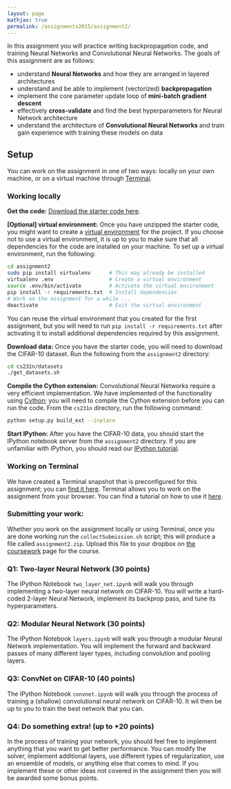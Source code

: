 ```yaml
---
layout: page
mathjax: true
permalink: /assignments2015/assignment2/
---
```


In this assignment you will practice writing backpropagation code, and training Neural Networks and Convolutional Neural Networks. The goals of this assignment are as follows:

- understand **Neural Networks** and how they are arranged in layered architectures
- understand and be able to implement (vectorized) **backpropagation**
- implement the core parameter update loop of **mini-batch gradient descent**
- effectively **cross-validate** and find the best hyperparameters for Neural Network architecture
- understand the architecture of **Convolutional Neural Networks** and train gain experience with training these models on data

## Setup
You can work on the assignment in one of two ways: locally on your own machine, or on a virtual machine through [Terminal](https://www.terminal.com/).

### Working locally
**Get the code:**
[Download the starter code here](http://vision.stanford.edu/teaching/cs231n/assignment2.zip).

**[Optional] virtual environment:**
Once you have unzipped the starter code, you might want to create a
[virtual environment](http://docs.python-guide.org/en/latest/dev/virtualenvs/)
for the project. If you choose not to use a virtual environment, it is up to you
to make sure that all dependencies for the code are installed on your machine.
To set up a virtual environment, run the following:

```bash
cd assignment2
sudo pip install virtualenv      # This may already be installed
virtualenv .env                  # Create a virtual environment
source .env/bin/activate         # Activate the virtual environment
pip install -r requirements.txt  # Install dependencies
# Work on the assignment for a while ...
deactivate                       # Exit the virtual environment
```

You can reuse the virtual environment that you created for the first assignment,
but you will need to run `pip install -r requirements.txt` after activating it
to install additional dependencies required by this assignment.

**Download data:**
Once you have the starter code, you will need to download the CIFAR-10 dataset.
Run the following from the `assignment2` directory:

```bash
cd cs231n/datasets
./get_datasets.sh
```

**Compile the Cython extension:** Convolutional Neural Networks require a very efficient implementation. We have implemented of the functionality using [Cython](http://cython.org/); you will need to compile the Cython extension before you can run the code. From the `cs231n` directory, run the following command:

```bash
python setup.py build_ext --inplace
```

**Start IPython:**
After you have the CIFAR-10 data, you should start the IPython notebook server from the
`assignment2` directory. If you are unfamiliar with IPython, you should read our
[IPython tutorial](/ipython-tutorial).


### Working on Terminal
We have created a Terminal snapshot that is preconfigured for this assignment;
you can [find it here](https://www.terminal.com/tiny/WcL5zSlT0e). Terminal allows you to work on the assignment from your browser. You can find a tutorial on how to use it [here](/terminal-tutorial).

### Submitting your work:
Whether you work on the assignment locally or using Terminal, once you are done
working run the `collectSubmission.sh` script; this will produce a file called
`assignment2.zip`. Upload this file to your dropbox on
[the coursework](https://coursework.stanford.edu/portal/site/W15-CS-231N-01/)
page for the course.

### Q1: Two-layer Neural Network (30 points)

The IPython Notebook `two_layer_net.ipynb` will walk you through implementing a two-layer neural network on CIFAR-10. You will write a hard-coded 2-layer Neural Network, implement its backprop pass, and tune its hyperparameters.

### Q2: Modular Neural Network (30 points)

The IPython Notebook `layers.ipynb` will walk you through a modular Neural Network implementation. You will implement the forward and backward passes of many different layer types, including convolution and pooling layers.

### Q3: ConvNet on CIFAR-10 (40 points)

The IPython Notebook `convnet.ipynb` will walk you through the process of training a (shallow) convolutional neural network on CIFAR-10. It wil then be up to you to train the best network that you can.

### Q4: Do something extra! (up to +20 points)

In the process of training your network, you should feel free to implement anything that you want to get better performance. You can modify the solver, implement additional layers, use different types of regularization, use an ensemble of models, or anything else that comes to mind. If you implement these or other ideas not covered in the assignment then you will be awarded some bonus points.

